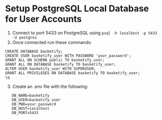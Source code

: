 # Setup PostgreSQL Local Database for User Accounts

1. Connect to port 5433 on PostgreSQL using `psql -h localhost -p 5433 -U postgres`
2. Once connected run these commands:

```
CREATE DATABASE basketify;
CREATE USER basketify_user WITH PASSWORD 'your_password';
GRANT ALL ON SCHEMA public TO basketify_user;
GRANT ALL ON DATABASE basketify TO basketify_user;
ALTER USER basketify_user WITH SUPERUSER;
GRANT ALL PRIVILEGES ON DATABASE basketify TO basketify_user;
\q
```

3. Create an .env file with the following:

```
   DB_NAME=basketify
   DB_USER=basketify_user
   DB_PWD=your_password
   DB_HOST=localhost
   DB_PORT=5433
```
